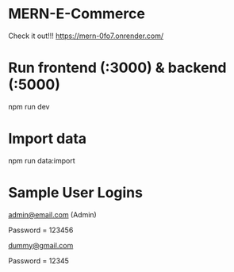 # MERN-E-Commerce

Check it out!!!
https://mern-0fo7.onrender.com/

# Run frontend (:3000) & backend (:5000)
npm run dev

# Import data
npm run data:import

# Sample User Logins

admin@email.com (Admin)

Password = 123456

dummy@gmail.com

Password = 12345

